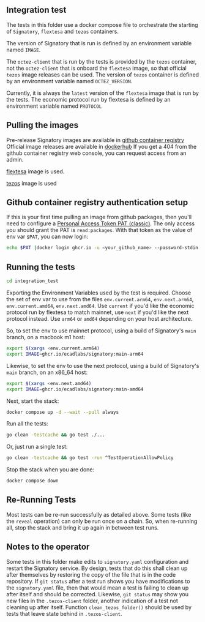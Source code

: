 ## Integration test

The tests in this folder use a docker compose file to orchestrate the starting of `Signatory`, `flextesa` and `tezos` containers.  

The version of Signatory that is run is defined by an environment variable named `IMAGE`.

The `octez-client` that is run by the tests is provided by the `tezos` container, not the `octez-client` that is onboard the `flextesa` image, so that official `tezos` image releases can be used.  The version of `tezos` container is defined by an environment variable named `OCTEZ_VERSION`.

Currently, it is always the `latest` version of the `flextesa` image that is run by the tests.  The economic protocol run by flextesa is defined by an environment variable named `PROTOCOL`

## Pulling the images

Pre-release Signatory images are available in [github container registry](https://github.com/ecadlabs/signatory/pkgs/container/signatory)
Official image releases are available in [dockerhub](https://hub.docker.com/r/ecadlabs/signatory/tags)
If you get a 404 from the github container registry web console, you can request access from an admin.

[flextesa](https://hub.docker.com/r/oxheadalpha/flextesa/tags) image is used.

[tezos](https://hub.docker.com/r/tezos/tezos/tags) image is used

## Github container registry authentication setup

If this is your first time pulling an image from github packages, then you'll need to configure a [Personal Access Token PAT (classic)](https://github.com/settings/tokens). The only access you should grant the PAT is `read:packages`.  With that token as the value of env var `$PAT`, you can now login:

```sh
echo $PAT |docker login ghcr.io -u <your_github_name> --password-stdin
```

## Running the tests

```sh
cd integration_test
```

Exporting the Environment Variables used by the test is required. Choose the set of env var to use from the files `env.current.arm64`, `env.next.arm64`, `env.current.amd64`, `env.next.amd64`.  Use `current` if you'd like the economic protocol run by flextesa to match mainnet, use `next` if you'd like the next protocol instead.  Use `arm64` or `amd64` depending on your host architecture. 

So, to set the env to use mainnet protocol, using a build of Signatory's `main` branch, on a macbook m1 host:

```sh
export $(xargs <env.current.arm64)
export IMAGE=ghcr.io/ecadlabs/signatory:main-arm64
```

Likewise, to set the env to use the next protocol, using a build of Signatory's `main` branch, on an x86_64 host:

```sh
export $(xargs <env.next.amd64)
export IMAGE=ghcr.io/ecadlabs/signatory:main-amd64
```

Next, start the stack:

```sh
docker compose up -d --wait --pull always
```

Run all the tests:

```sh
go clean -testcache && go test ./...
```

Or, just run a single test:

```sh
go clean -testcache && go test -run ^TestOperationAllowPolicy
```

Stop the stack when you are done:

```sh
docker compose down
```

## Re-Running Tests

Most tests can be re-run successfully as detailed above.  Some tests (like the `reveal` operation) can only be run once on a chain.  So, when re-running all, stop the stack and bring it up again in between test runs. 

## Notes to the operator

Some tests in this folder make edits to `signatory.yaml` configuration and restart the Signatory service. By design, tests that do this shall clean up after themselves by restoring the copy of the file that is in the code repository.  If `git status` after a test run shows you have modifications to the `signatory.yaml` file, then that would mean a test is failing to clean up after itself and should be corrected.  Likewise, `git status` may show you new files in the `.tezos-client` folder, another indication of a test not cleaning up after itself.  Function `clean_tezos_folder()` should be used by tests that leave state behind in `.tezos-client`.

